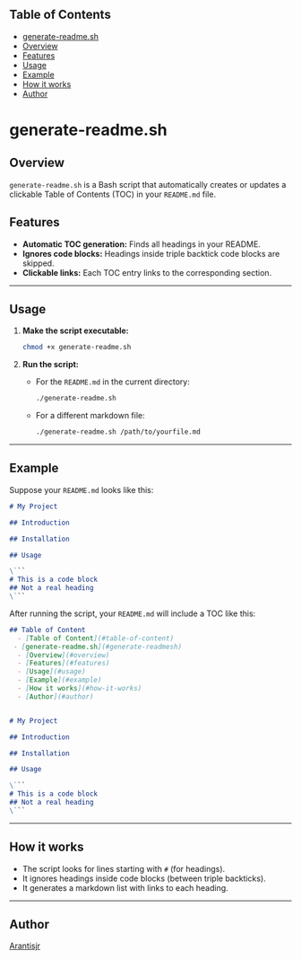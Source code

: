 ## Table of Contents
 - [generate-readme.sh](#generate-readmesh)
  - [Overview](#overview)
  - [Features](#features)
  - [Usage](#usage)
  - [Example](#example)
  - [How it works](#how-it-works)
  - [Author](#author)




# generate-readme.sh

## Overview

`generate-readme.sh` is a Bash script that automatically creates or updates a clickable Table of Contents (TOC) in your `README.md` file.  


## Features

- **Automatic TOC generation:** Finds all headings in your README.
- **Ignores code blocks:** Headings inside triple backtick code blocks are skipped.
- **Clickable links:** Each TOC entry links to the corresponding section.


---

## Usage

1. **Make the script executable:**
   ```bash
   chmod +x generate-readme.sh
   ```

2. **Run the script:**
   - For the `README.md` in the current directory:
     ```bash
     ./generate-readme.sh
     ```
   - For a different markdown file:
     ```bash
     ./generate-readme.sh /path/to/yourfile.md
     ```

---

## Example

Suppose your `README.md` looks like this:

```markdown
# My Project

## Introduction

## Installation

## Usage

\```
# This is a code block
## Not a real heading
\```
```

After running the script, your `README.md` will include a TOC like this:

```markdown
## Table of Content
  - [Table of Content](#table-of-content)
 - [generate-readme.sh](#generate-readmesh)
  - [Overview](#overview)
  - [Features](#features)
  - [Usage](#usage)
  - [Example](#example)
  - [How it works](#how-it-works)
  - [Author](#author)


# My Project

## Introduction

## Installation

## Usage

\```
# This is a code block
## Not a real heading
\```
```

---

## How it works

- The script looks for lines starting with `#` (for headings).
- It ignores headings inside code blocks (between triple backticks).
- It generates a markdown list with links to each heading.


---



## Author



[Arantisjr](https://github.com/Arantisjr)
